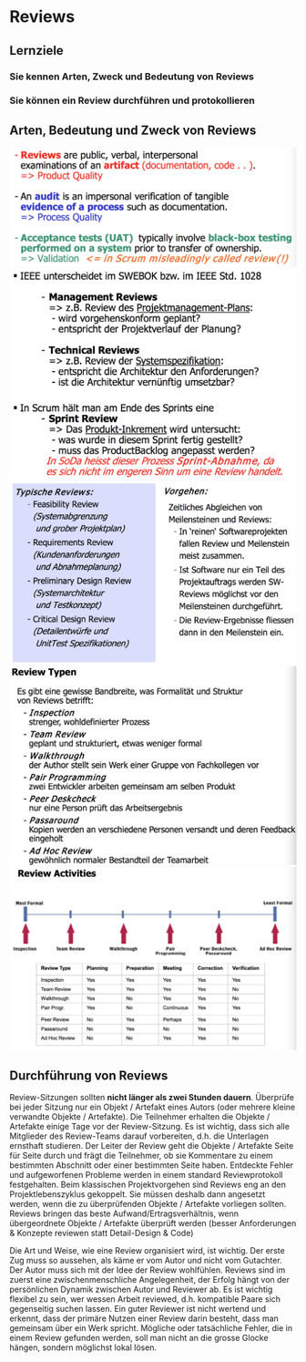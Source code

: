 # Reviews

## Lernziele

### Sie kennen Arten, Zweck und Bedeutung von Reviews

### Sie können ein Review durchführen und protokollieren

## Arten, Bedeutung und Zweck von Reviews
![Folie](./assets/review-overview1.png)
![Folie](./assets/review-overview2.png)
![Folie](./assets/review-overview3.png)
![Folie](./assets/review-overview4.png)
![Folie](./assets/review-overview5.png)

## Durchführung von Reviews
Review-Sitzungen sollten **nicht länger als zwei Stunden dauern**.
Überprüfe bei jeder Sitzung nur ein Objekt / Artefakt eines Autors (oder mehrere kleine verwandte Objekte / Artefakte).
Die Teilnehmer erhalten die Objekte / Artefakte einige Tage vor der Review-Sitzung.
Es ist wichtig, dass sich alle Mitglieder des Review-Teams darauf vorbereiten, d.h. die Unterlagen ernsthaft studieren.
Der Leiter der Review geht die Objekte / Artefakte Seite für Seite durch und frägt die Teilnehmer, ob sie Kommentare zu einem bestimmten Abschnitt oder einer bestimmten Seite haben.
Entdeckte Fehler und aufgeworfenen Probleme werden in einem standard Reviewprotokoll festgehalten.
Beim klassischen Projektvorgehen sind Reviews eng an den Projektlebenszyklus gekoppelt. Sie müssen deshalb dann angesetzt werden, wenn die zu überprüfenden Objekte / Artefakte vorliegen sollten.
Reviews bringen das beste Aufwand/Ertragsverhältnis, wenn übergeordnete Objekte / Artefakte überprüft werden (besser Anforderungen & Konzepte reviewen statt Detail-Design & Code)

Die Art und Weise, wie eine Review organisiert wird, ist wichtig. 
Der erste Zug muss so aussehen, als käme er vom Autor und nicht vom Gutachter. 
Der Autor muss sich mit der Idee der Review wohlfühlen.
Reviews sind im zuerst eine zwischenmenschliche Angelegenheit, der Erfolg hängt von der persönlichen Dynamik zwischen Autor und Reviewer ab. 
Es ist wichtig flexibel zu sein, wer wessen Arbeit reviewed, d.h. kompatible Paare sich gegenseitig suchen lassen.
Ein guter Reviewer ist nicht wertend und erkennt, dass der primäre Nutzen einer Review darin besteht, dass man gemeinsam über ein Werk spricht.
Mögliche oder tatsächliche Fehler, die in einem Review gefunden werden, soll man nicht an die grosse Glocke hängen, sondern möglichst lokal lösen.
